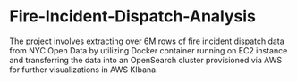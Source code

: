# Fire-Incident-Dispatch-Analysis
The project involves extracting over 6M rows of fire incident dispatch data from NYC Open Data by utilizing Docker container running on EC2 instance and transferring the data into an OpenSearch cluster provisioned via AWS for further visualizations in AWS KIbana.
